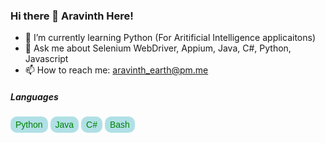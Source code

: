 ### Hi there 👋 Aravinth Here! 

- 🌱 I’m currently learning Python (For Aritificial Intelligence applicaitons)
- 💬 Ask me about Selenium WebDriver, Appium, Java, C#, Python, Javascript
- 📫 How to reach me: <aravinth_earth@pm.me>

##### Languages 

<button style="color:green;background-color:powderblue;border:none;padding: 5px 8px;display: inline-block;font-size: 14px;border-radius: 10px;">Python</button>
<button style="color:green;background-color:powderblue;border:none;padding: 5px 8px;display: inline-block;font-size: 14px;border-radius: 10px;">Java</button>
<button style="color:green;background-color:powderblue;border:none;padding: 5px 8px;display: inline-block;font-size: 14px;border-radius: 10px;">C#</button>
<button style="color:green;background-color:powderblue;border:none;padding: 5px 8px;display: inline-block;font-size: 14px;border-radius: 10px;">Bash</button>

<!--
**Aravinth-Earth/Aravinth-Earth** is a ✨ _special_ ✨ repository because its `README.md` (this file) appears on your GitHub profile.

Here are some ideas to get you started:

- 🔭 I’m currently working on ...
- 🌱 I’m currently learning ...
- 👯 I’m looking to collaborate on ...
- 🤔 I’m looking for help with ...
- 💬 Ask me about ...
- 📫 How to reach me: ...
- 😄 Pronouns: ...
- ⚡ Fun fact: ...
-->
